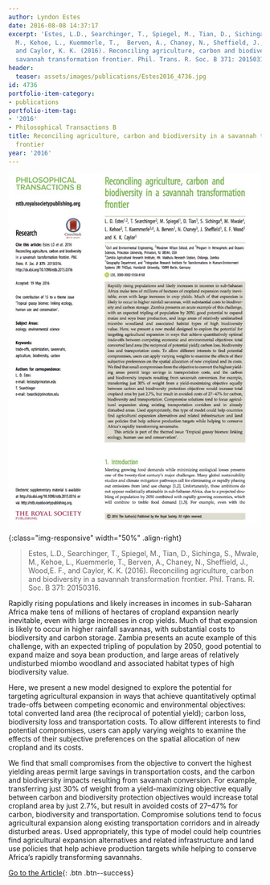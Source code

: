 ```yaml
---
author: Lyndon Estes
date: 2016-08-08 14:37:17
excerpt: 'Estes, L.D., Searchinger, T., Spiegel, M., Tian, D., Sichinga, S., Mwale,
  M., Kehoe, L., Kuemmerle, T.,  Berven, A., Chaney, N., Sheffield, J., Wood,E. F.,
  and Caylor, K. K. (2016). Reconciling agriculture, carbon and biodiversity in a
  savannah transformation frontier. Phil. Trans. R. Soc. B 371: 20150316.'
header:
  teaser: assets/images/publications/Estes2016_4736.jpg
id: 4736
portfolio-item-category:
- publications
portfolio-item-tag:
- '2016'
- Philosophical Transactions B
title: Reconciling agriculture, carbon and biodiversity in a savannah transformation
  frontier
year: '2016'
---
```


![first page](/assets/images/publications/Estes2016_4736.jpg){:class="img-responsive" width="50%" .align-right}

> Estes, L.D., Searchinger, T., Spiegel, M., Tian, D., Sichinga, S., Mwale, M., Kehoe, L., Kuemmerle, T.,  Berven, A., Chaney, N., Sheffield, J., Wood,E. F., and Caylor, K. K. (2016). Reconciling agriculture, carbon and biodiversity in a savannah transformation frontier. Phil. Trans. R. Soc. B 371: 20150316.
        
  
Rapidly rising populations and likely increases in incomes in sub-Saharan Africa make tens of millions of hectares of cropland expansion nearly inevitable, even with large increases in crop yields. Much of that expansion is likely to occur in higher rainfall savannas, with substantial costs to biodiversity and carbon storage. Zambia presents an acute example of this challenge, with an expected tripling of population by 2050, good potential to expand maize and soya bean production, and large areas of relatively undisturbed miombo woodland and associated habitat types of high biodiversity value.

Here, we present a new model designed to explore the potential for targeting agricultural expansion in ways that achieve quantitatively optimal trade-offs between competing economic and environmental objectives: total converted land area (the reciprocal of potential yield); carbon loss, biodiversity loss and transportation costs. To allow different interests to find potential compromises, users can apply varying weights to examine the effects of their subjective preferences on the spatial allocation of new cropland and its costs.
      
We find that small compromises from the objective to convert the highest yielding areas permit large savings in transportation costs, and the carbon and biodiversity impacts resulting from savannah conversion. For example, transferring just 30% of weight from a yield-maximizing objective equally between carbon and biodiversity protection objectives would increase total cropland area by just 2.7%, but result in avoided costs of 27–47% for carbon, biodiversity and transportation. Compromise solutions tend to focus agricultural expansion along existing transportation corridors and in already disturbed areas. Used appropriately, this type of model could help countries find agricultural expansion alternatives and related infrastructure and land use policies that help achieve production targets while helping to conserve Africa’s rapidly transforming savannahs.


[Go to the Article](http://rstb.royalsocietypublishing.org/content/371/1703/20150316){: .btn .btn--success}